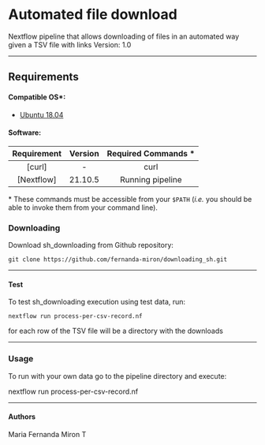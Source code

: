 

# **Automated file download**

Nextflow pipeline that allows downloading of files in an automated way
given a TSV file with links
Version: 1.0

------------------------------------------------------------------------

## Requirements

#### Compatible OS\*:

-   [Ubuntu 18.04 ](http://releases.ubuntu.com/18.04/)

#### Software:

|                    Requirement                     |          Version           |  Required Commands \*  |
|:--------------------------------------------------:|:--------------------------:|:----------------------:|
|        [curl]        |         -         |        curl        |
| [Nextflow] | 21.10.5 | Running pipeline | 

\* These commands must be accessible from your `$PATH` (*i.e.* you
should be able to invoke them from your command line).

### Downloading

Download sh_downloading from Github repository:

    git clone https://github.com/fernanda-miron/downloading_sh.git

------------------------------------------------------------------------

#### Test

To test sh_downloading execution using test data, run:

    nextflow run process-per-csv-record.nf

for each row of the TSV file will be a directory with the downloads

------------------------------------------------------------------------

### Usage

To run with your own data go to the pipeline directory and execute:
 
  nextflow run process-per-csv-record.nf 

------------------------------------------------------------------------

#### Authors

Maria Fernanda Miron T

